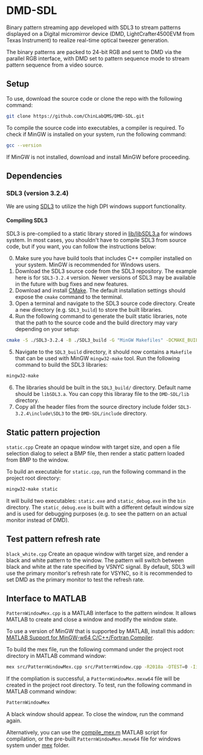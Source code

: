 # DMD-SDL
Binary pattern streaming app developed with SDL3 to stream patterns displayed on a Digital micromirror device (DMD, LightCrafter4500EVM from Texas Instrument) to realize real-time optical tweezer generation.

The binary patterns are packed to 24-bit RGB and sent to DMD via the parallel RGB interface, with DMD set to pattern sequence mode to stream pattern sequence from a video source.

## Setup
To use, download the source code or clone the repo with the following command:
```bash
git clone https://github.com/ChinLabQMS/DMD-SDL.git
```
To compile the source code into executables, a compiler is required. To check if MinGW is installed on your system, run the following command:
```bash
gcc --version
```
If MinGW is not installed, download and install MinGW before proceeding.

## Dependencies

### SDL3 (version 3.2.4)
We are using [SDL3](https://www.libsdl.org/) to utilize the high DPI windows support functionality.

#### Compiling SDL3
SDL3 is pre-complied to a static library stored in [lib/libSDL3.a](lib/libSDL3.a) for windows system.
In most cases, you shouldn't have to compile SDL3 from source code, but if you want, you can follow the instructions below:

0. Make sure you have build tools that includes C++ compiler installed on your system. MinGW is recommended for Windows users.
1. Download the SDL3 source code from the SDL3 repository. The example here is for `SDL3-3.2.4` version. Newer versions of SDL3 may be available in the future with bug fixes and new features.
2. Download and install [CMake](https://cmake.org/). The default installation settings should expose the `cmake` command to the terminal.
3. Open a terminal and navigate to the SDL3 source code directory. Create a new directory (e.g. `SDL3_build`) to store the built libraries.
4. Run the following command to generate the built static libraries, note that the path to the source code and the build directory may vary depending on your setup:
```bash
cmake -S ./SDL3-3.2.4 -B ./SDL3_build -G "MinGW Makefiles" -DCMAKE_BUILD_TYPE=Release -DSDL_SHARED=OFF -DSDL_STATIC=ON
```
5. Navigate to the `SDL3_build` directory, it should now contains a `Makefile` that can be used with MinGW `mingw32-make` tool. Run the following command to build the SDL3 libraries:
```bash
mingw32-make
```
6. The libraries should be built in the `SDL3_build/` directory. Default name should be `libSDL3.a`. You can copy this libraray file to the `DMD-SDL/lib` directory.
7. Copy all the header files from the source directory include folder `SDL3-3.2.4\include\SDL3` to the `DMD-SDL/include` directory.

## Static pattern projection
`static.cpp` Create an opaque window with target size, and open a file selection dialog to select a BMP file, then render a static pattern loaded from BMP to the window.

To build an executable for `static.cpp`, run the following command in the project root directory:
```bash
mingw32-make static
```
It will build two executables: `static.exe` and `static_debug.exe` in the `bin` directory.
The `static_debug.exe` is built with a different default window size and is used for debugging purposes (e.g. to see the pattern on an actual monitor instead of DMD).

## Test pattern refresh rate
`black_white.cpp` Create an opaque window with target size, and render a black and white pattern to the window. The pattern will switch between black and white at the rate specified by VSNYC signal. By default, SDL3 will use the primary monitor's refresh rate for VSYNC, so it is recommended to set DMD as the primary monitor to test the refresh rate.

## Interface to MATLAB
`PatternWindowMex.cpp` is a MATLAB interface to the pattern window. 
It allows MATLAB to create and close a window and modify the window state.

To use a version of MinGW that is supported by MATLAB, install this addon: [MATLAB Support for MinGW-w64 C/C++/Fortran Compiler](https://www.mathworks.com/matlabcentral/fileexchange/52848-matlab-support-for-mingw-w64-c-c-fortran-compiler).

To build the mex file, run the following command under the project root directory in MATLAB command window:
```bash
mex src/PatternWindowMex.cpp src/PatternWindow.cpp -R2018a -DTEST=0 -Iinclude -Llib -lSDL3 -lkernel32 -luser32 -lgdi32 -lwinmm -limm32 -lole32 -loleaut32 -lversion -luuid -ladvapi32 -lsetupapi -lshell32 -ldinput8
```
If the compliation is successful, a `PatternWindowMex.mexw64` file will be created in the project root directory.
To test, run the following command in MATLAB command window:
```bash
PatternWindowMex
```
A black window should appear. To close the window, run the command again.

Alternatively, you can use the [compile_mex.m](/mex/compile_mex.m) MATLAB script for compilation, 
or the pre-built `PatternWindowMex.mexw64` file for windows system under [mex](/mex) folder.
